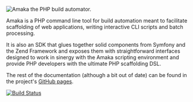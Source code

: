 ![Amaka the PHP build automator.](https://raw.github.com/trashofmasters/amaka/gh-pages/img/amaka.png?raw=true)

Amaka is a PHP command line tool for build automation meant to facilitate scaffolding of web applications, writing interactive CLI scripts and batch processing.

It is also an SDK that glues together solid components from Symfony and the Zend Framework and exposes them with straightforward interfaces designed to work in sinergy with the Amaka scripting environment and provide PHP developers with the ultimate PHP scaffolding DSL.


The rest of the documentation (although a bit out of date) can be found in the project's [GitHub pages](http://trashofmasters.github.com/amaka).

[![Build Status](https://travis-ci.org/trashofmasters/amaka.png?branch=develop)](https://travis-ci.org/trashofmasters/amaka)
